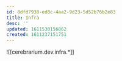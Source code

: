 ```yaml
---
id: 8dfd7938-ed8c-4aa2-9d23-5d52b76b2e83
title: Infra
desc: ''
updated: 1611530156862
created: 1611237151751
---
```


![[cerebrarium.dev.infra.*]]
